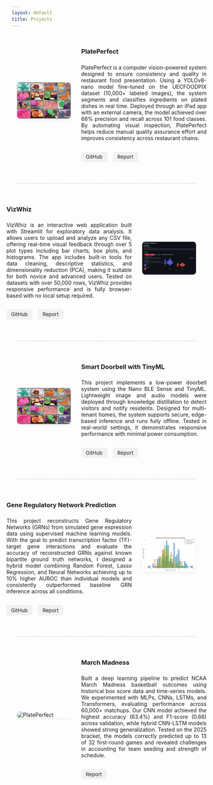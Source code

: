 ```yaml
---
layout: default
title: Projects
---
```


<style>
  .project-container {
    max-width: 1200px;
    margin: 0 auto;
    padding: 1em 1em 1em;
  }

  .project-row {
    display: flex;
    gap: 2em;
    margin-bottom: 4em;
    align-items: stretch;
    justify-content: space-between;
  }

  .even-row {
    flex-direction: row-reverse;
  }

  .project-image-wrapper {
    flex: 0 0 30%;
    display: flex;
    align-items: center;
    justify-content: center;
  }

  .project-text {
    flex: 0 0 70%;
    display: flex;
    flex-direction: column;
    justify-content: center;
  }

  .project-text p {
    text-align: justify;
    margin-top: 0.5em;
  }

  .project-image {
    width: 100%;
    max-height: 300px;
    object-fit: cover;
    border-radius: 8px;
    box-shadow: 0 4px 8px rgba(0, 0, 0, 0.05);
    transition: transform 0.2s ease;
  }

  .project-image:hover {
    transform: scale(1.03);
  }

  .project-buttons {
    margin-top: 1em;
  }

  .project-buttons a {
    display: inline-block;
    margin-right: 0.8em;
    padding: 0.4em 0.9em;
    background-color: #f1f1f1;
    color: #222;
    font-size: 0.85rem;
    text-decoration: none;
    border-radius: 6px;
    transition: background-color 0.2s;
  }

  .project-buttons a:hover {
    background-color: #ddd;
  }

  .project-divider {
    border-top: 1.5px dashed #bbb;
    margin: 2.5em 0;
  }

  @media (max-width: 768px) {
    .project-row {
      flex-direction: column !important;
    }

    .project-image-wrapper,
    .project-text {
      flex: 1 1 100%;
    }

    .project-image {
      height: auto;
      max-height: none;
    }
  }
</style>

<div class="project-container">

  <div class="project-row">
    <div class="project-image-wrapper">
      <img src="/assets/images/Plateperfect.jpg" alt="PlatePerfect" class="project-image">
    </div>
    <div class="project-text">
      <h3>PlatePerfect</h3>
      <p>
        PlatePerfect is a computer vision-powered system designed to ensure consistency and quality in restaurant food presentation.
        Using a YOLOv8-nano model fine-tuned on the UECFOODPIX dataset (10,000+ labeled images), the system segments and classifies
        ingredients on plated dishes in real time. Deployed through an iPad app with an external camera, the model achieved over
        68% precision and recall across 101 food classes. By automating visual inspection, PlatePerfect helps reduce manual
        quality assurance effort and improves consistency across restaurant chains.
      </p>
      <div class="project-buttons">
        <a href="https://github.com/sh3r4zhassan/PlatePerfect" target="_blank">GitHub</a>
        <a href="/assets/pdfs/Does_the_plate_look_correct.pdf" target="_blank">Report</a>
      </div>
    </div>
  </div>

  <div class="project-divider"></div>

  <div class="project-row even-row">
    <div class="project-image-wrapper">
        <img src="/assets/images/VizWhiz.png" alt="VizWhiz" class="project-image">
    </div>
    <div class="project-text">
        <h3>VizWhiz</h3>
        <p>
        VizWhiz is an interactive web application built with Streamlit for exploratory data analysis. It allows users to upload and analyze any CSV file, offering real-time visual feedback through over 5 plot types including bar charts, box plots, and histograms. The app includes built-in tools for data cleaning, descriptive statistics, and dimensionality reduction (PCA), making it suitable for both novice and advanced users. Tested on datasets with over 50,000 rows, VizWhiz provides responsive performance and is fully browser-based with no local setup required.
        </p>
        <div class="project-buttons">
        <a href="https://github.com/sh3r4zhassan/VizWhiz" target="_blank">GitHub</a>
        <a href="/assets/pdfs/VizWhiz.pdf" target="_blank">Report</a>
        </div>
    </div>
  </div>


  <div class="project-divider"></div>

  <div class="project-row">
    <div class="project-image-wrapper">
        <img src="/assets/images/Plateperfect.jpg" alt="PlatePerfect" class="project-image">
    </div>
    <div class="project-text">
      <h3>Smart Doorbell with TinyML</h3>
      <p>
        This project implements a low-power doorbell system using the Nano BLE Sense and TinyML. Lightweight image and audio models were deployed through knowledge distillation to detect visitors and notify residents. Designed for multi-tenant homes, the system supports secure, edge-based inference and runs fully offline. Tested in real-world settings, it demonstrates responsive performance with minimal power consumption.
      </p>
      <div class="project-buttons">
        <a href="https://github.com/sh3r4zhassan/PlatePerfect" target="_blank">GitHub</a>
        <a href="/assets/pdfs/Does_the_plate_look_correct.pdf" target="_blank">Report</a>
      </div>
    </div>
  </div>

  <div class="project-divider"></div>

  <div class="project-row even-row">
    <div class="project-image-wrapper">
        <img src="/assets/images/GRN.png" alt="Smart Doorbell" class="project-image">
    </div>
    <div class="project-text">
      <h3>Gene Regulatory Network Prediction</h3>
      <p>
        This project reconstructs Gene Regulatory Networks (GRNs) from simulated gene expression data using supervised machine learning models. With the goal to predict transcription factor (TF)-target gene interactions and evaluate the accuracy of reconstructed GRNs against known bipartite ground truth networks, I designed a hybrid model combining Random Forest, Lasso Regression, and Neural Networks achieving up to 10% higher AUROC than individual models and consistently outperformed baseline GRN inference across all conditions.
      </p>
      <div class="project-buttons">
        <a href="https://github.com/sh3r4zhassan/Gene_Regulatory_Network_Prediction" target="_blank">GitHub</a>
        <a href="/assets/pdfs/TinyML_Doorbell_Report.pdf" target="_blank">Report</a>
      </div>
    </div>
  </div>

  <div class="project-divider"></div>

  <div class="project-row">
    <div class="project-image-wrapper">
        <img src="/assets/images/MarchMadness.jpg" alt="PlatePerfect" class="project-image">
    </div>
    <div class="project-text">
      <h3>March Madness</h3>
      <p>
        Built a deep learning pipeline to predict NCAA March Madness basketball outcomes using historical box score data and time-series models. We experimented with MLPs, CNNs, LSTMs, and Transformers, evaluating performance across 60,000+ matchups. Our CNN model achieved the highest accuracy (63.4%) and F1-score (0.66) across validation, while hybrid CNN-LSTM models showed strong generalization. Tested on the 2025 bracket, the models correctly predicted up to 13 of 32 first-round games and revealed challenges in accounting for team seeding and strength of schedule.
      </p>
      <div class="project-buttons">
        <!-- <a href="https://github.com/sh3r4zhassan/PlatePerfect" target="_blank">GitHub</a> -->
        <a href="/assets/pdfs/March_Madness.pdf" target="_blank">Report</a>
      </div>
    </div>
   </div>



</div>

